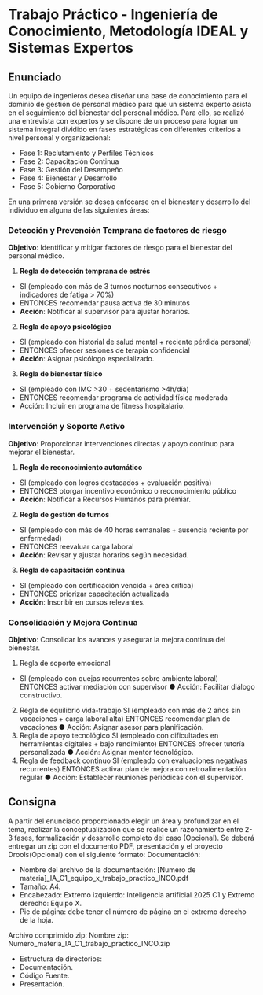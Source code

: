 # Trabajo Práctico - Ingeniería de Conocimiento, Metodología IDEAL y Sistemas Expertos
## Enunciado
Un equipo de ingenieros desea diseñar una base de conocimiento para el dominio de gestión de personal médico para que un sistema experto asista en el seguimiento del bienestar del personal médico.
Para ello, se realizó una entrevista con expertos y se dispone de un proceso para lograr un sistema integral dividido en fases estratégicas con diferentes criterios a nivel personal y organizacional:

* Fase 1: Reclutamiento y Perfiles Técnicos 
* Fase 2: Capacitación Continua 
* Fase 3: Gestión del Desempeño 
* Fase 4: Bienestar y Desarrollo 
* Fase 5: Gobierno Corporativo

En una primera versión se desea enfocarse en el bienestar y desarrollo del individuo  en alguna de las siguientes áreas:

### Detección y Prevención Temprana de factores de riesgo 
**Objetivo**: Identificar y mitigar factores de riesgo para el bienestar del personal médico.

1. **Regla de detección temprana de estrés**
 * SI (empleado con más de 3 turnos nocturnos consecutivos + indicadores de fatiga > 70%) 
 * ENTONCES recomendar pausa activa de 30 minutos 
* **Acción**: Notificar al supervisor para ajustar horarios.

2. **Regla de apoyo psicológico**
 * SI (empleado con historial de salud mental + reciente pérdida personal)
 * ENTONCES ofrecer sesiones de terapia confidencial 
* **Acción**: Asignar psicólogo especializado.

3. **Regla de bienestar físico**
 * SI (empleado con IMC >30 + sedentarismo >4h/día)
 * ENTONCES recomendar programa de actividad física moderada
* Acción: Incluir en programa de fitness hospitalario.

### Intervención y Soporte Activo 
**Objetivo**: Proporcionar intervenciones directas y apoyo continuo para mejorar el bienestar.

1. **Regla de reconocimiento automático**
 * SI (empleado con logros destacados + evaluación positiva)
 * ENTONCES otorgar incentivo económico o reconocimiento público 
* **Acción**: Notificar a Recursos Humanos para premiar.
  
2. **Regla de gestión de turnos**
 * SI (empleado con más de 40 horas semanales + ausencia reciente por enfermedad)
 * ENTONCES reevaluar carga laboral 
* **Acción**: Revisar y ajustar horarios según necesidad.
  
3. **Regla de capacitación continua**
 * SI (empleado con certificación vencida + área crítica)
 * ENTONCES priorizar capacitación actualizada 
* **Acción**: Inscribir en cursos relevantes.

### Consolidación y Mejora Continua 
**Objetivo**: Consolidar los avances y asegurar la mejora continua del bienestar. 
1. Regla de soporte emocional 
 * SI (empleado con quejas recurrentes sobre ambiente laboral)
ENTONCES activar mediación con supervisor 
● Acción: Facilitar diálogo constructivo. 

2. Regla de equilibrio vida-trabajo 
SI (empleado con más de 2 años sin vacaciones + carga laboral alta) ENTONCES recomendar 
plan de vacaciones 
● Acción: Asignar asesor para planificación. 
3. Regla de apoyo tecnológico 
SI (empleado con dificultades en herramientas digitales + bajo rendimiento) ENTONCES 
ofrecer tutoría personalizada 
● Acción: Asignar mentor tecnológico. 
4. Regla de feedback continuo 
SI (empleado con evaluaciones negativas recurrentes) ENTONCES activar plan de mejora con 
retroalimentación regular 
● Acción: Establecer reuniones periódicas con el supervisor. 

## Consigna
A partir del enunciado proporcionado elegir un área y profundizar en el tema, realizar la conceptualización que se realice un razonamiento entre 2-3 fases, formalización y desarrollo completo del caso (Opcional). Se deberá entregar un zip con el documento PDF, presentación y el proyecto Drools(Opcional) con el siguiente formato:
Documentación:
* Nombre del archivo de la documentación: [Numero de materia]_IA_C1_equipo_x_trabajo_practico_INCO.pdf
* Tamaño: A4.
* Encabezado: Extremo izquierdo: Inteligencia artificial 2025 C1 y Extremo derecho: Equipo X.
* Pie de página: debe tener el número de página en el extremo derecho de la hoja.

Archivo comprimido zip:
Nombre zip: Numero_materia_IA_C1_trabajo_practico_INCO.zip
* Estructura de directorios:
 * Documentación.
 * Código Fuente.
 * Presentación.
